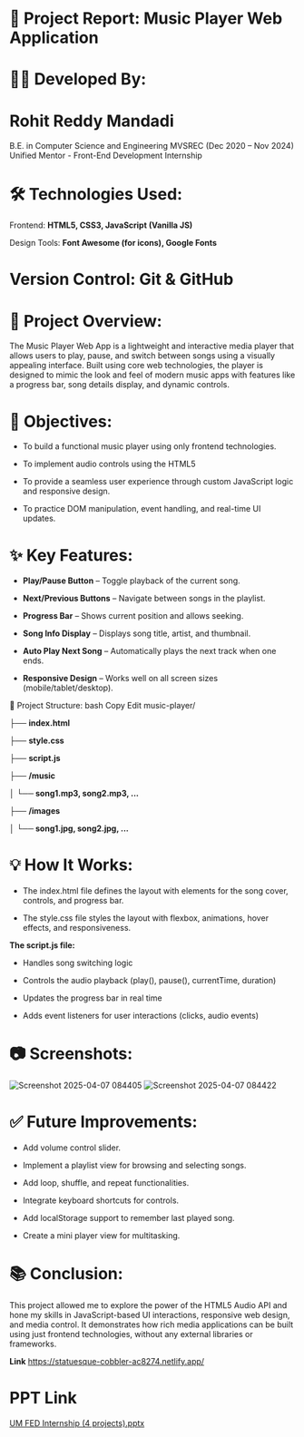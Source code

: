 # 🎵 Project Report: Music Player Web Application
# 👨‍💻 Developed By:
# Rohit Reddy Mandadi
B.E. in Computer Science and Engineering
MVSREC (Dec 2020 – Nov 2024)
Unified Mentor - Front-End Development Internship
# 🛠️ Technologies Used:
Frontend: **HTML5, CSS3, JavaScript (Vanilla JS)**

Design Tools: **Font Awesome (for icons), Google Fonts**

# Version Control: Git & GitHub

# 📖 Project Overview:
The Music Player Web App is a lightweight and interactive media player that allows users to play, pause, and switch between songs using a visually appealing interface. Built using core web technologies, the player is designed to mimic the look and feel of modern music apps with features like a progress bar, song details display, and dynamic controls.

# 🎯 Objectives:
- To build a functional music player using only frontend technologies.

- To implement audio controls using the HTML5 <audio> element.

- To provide a seamless user experience through custom JavaScript logic and responsive design.

- To practice DOM manipulation, event handling, and real-time UI updates.

# ✨ Key Features:
- **Play/Pause Button** – Toggle playback of the current song.

- **Next/Previous Buttons** – Navigate between songs in the playlist.

- **Progress Bar** – Shows current position and allows seeking.

- **Song Info Display** – Displays song title, artist, and thumbnail.

- **Auto Play Next Song** – Automatically plays the next track when one ends.

- **Responsive Design** – Works well on all screen sizes (mobile/tablet/desktop).

🧩 Project Structure:
bash
Copy
Edit
music-player/

├── **index.html**

├── **style.css**

├── **script.js**

├── **/music**

│  **└── song1.mp3, song2.mp3, ...**

├── **/images**

│   **└── song1.jpg, song2.jpg, ...**

# 💡 How It Works:
- The index.html file defines the layout with elements for the song cover, controls, and progress bar.

- The style.css file styles the layout with flexbox, animations, hover effects, and responsiveness.

**The script.js file:**

- Handles song switching logic

- Controls the audio playback (play(), pause(), currentTime, duration)

- Updates the progress bar in real time

- Adds event listeners for user interactions (clicks, audio events)

# 📷 Screenshots:
![Screenshot 2025-04-07 084405](https://github.com/user-attachments/assets/73fde1d2-3a17-497a-b3b0-3ea6621e437d)
![Screenshot 2025-04-07 084422](https://github.com/user-attachments/assets/1f925c10-011c-4969-b43d-448290a69155)

# ✅ Future Improvements:
- Add volume control slider.

- Implement a playlist view for browsing and selecting songs.

- Add loop, shuffle, and repeat functionalities.

- Integrate keyboard shortcuts for controls.

- Add localStorage support to remember last played song.

- Create a mini player view for multitasking.

# 📚 Conclusion:
This project allowed me to explore the power of the HTML5 Audio API and hone my skills in JavaScript-based UI interactions, responsive web design, and media control. It demonstrates how rich media applications can be built using just frontend technologies, without any external libraries or frameworks.

**Link**
https://statuesque-cobbler-ac8274.netlify.app/

# PPT Link

[UM FED Internship (4 projects).pptx](https://github.com/user-attachments/files/19625435/UM.FED.Internship.4.projects.pptx)
